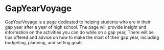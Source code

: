 # GapYearVoyage
GapYearVoyage is a page dedicated to helping students who are in their gap year after a year of high school. The page will provide insight and information  on the activities you can do while on a gap year, There will be tips offered and advice on how to make the most of their gap year, including budgeting, planning, and setting goals.
